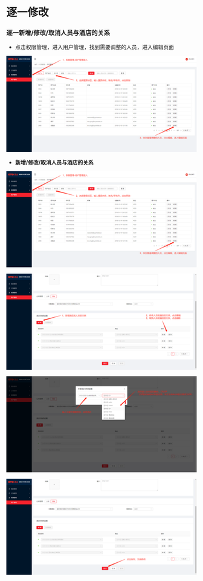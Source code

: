 # 逐一修改

### 逐一新增/修改/取消人员与酒店的关系

* 点击权限管理，进入用户管理，找到需要调整的人员，进入编辑页面

![](../../../../.gitbook/assets/image%20%28373%29.png)

* **新增/修改/取消人员与酒店的关系**

![](../../../../.gitbook/assets/image%20%28460%29.png)

![](../../../../.gitbook/assets/image%20%28427%29.png)

![](../../../../.gitbook/assets/image%20%2860%29.png)

![](../../../../.gitbook/assets/image%20%28123%29.png)



